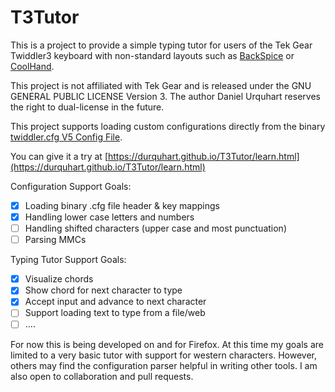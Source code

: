 
# T3Tutor

This is a project to provide a simple typing tutor for users of the Tek Gear Twiddler3 keyboard with non-standard layouts such as [BackSpice](https://github.com/AlexBravo/Twiddler) or [CoolHand](https://github.com/CoohLand/CoolHand).

This project is not affiliated with Tek Gear and is released under the GNU GENERAL PUBLIC LICENSE Version 3. The author Daniel Urquhart reserves the right to dual-license in the future.

This project supports loading custom configurations directly from the binary [twiddler.cfg V5 Config File](http://twiddler.tekgear.com/doc/static/twiddler3_config_format_v5_rev0.pdf).

You can give it a try at [https://durquhart.github.io/T3Tutor/learn.html](https://durquhart.github.io/T3Tutor/learn.html)

Configuration Support Goals:
 - [x] Loading binary .cfg file header & key mappings
 - [x] Handling lower case letters and numbers
 - [ ] Handling shifted characters (upper case and most punctuation)
 - [ ] Parsing MMCs

Typing Tutor Support Goals:
 - [x] Visualize chords
 - [x] Show chord for next character to type 
 - [x] Accept input and advance to next character
 - [ ] Support loading text to type from a file/web
 - [ ] ....

For now this is being developed on and for Firefox.
At this time my goals are limited to a very basic tutor with support for western characters.  However, others may find the configuration parser helpful in writing other tools.  I am also open to collaboration and pull requests.
